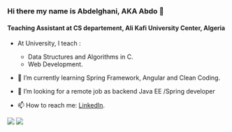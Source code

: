 ### Hi there my name is Abdelghani, AKA Abdo 👋
#### Teaching Assistant at CS departement, Ali Kafi University Center, Algeria

- At University, I teach : 
  - Data Structures and Algorithms in C.
  - Web Development.


- 🌱 I’m currently learning Spring Framework, Angular and Clean Coding.
- 🤔 I’m looking for a remote job as backend Java EE /Spring developer 
- 📫 How to reach me: [LinkedIn](https://www.linkedin.com/in/abdelghani-draoui-19bb0076/).


![](https://github-readme-stats.vercel.app/api?username=draouiabdo)
![](https://github-readme-stats.vercel.app/api/top-langs/?username=draouiabdo)
